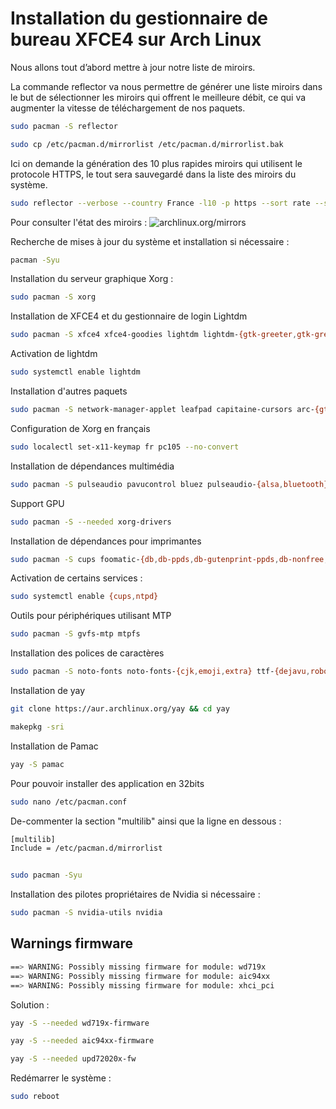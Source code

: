 # Installation du gestionnaire de bureau XFCE4 sur Arch Linux

Nous allons tout d’abord mettre à jour notre liste de miroirs.

La commande reflector va nous permettre de générer une liste miroirs dans le but de sélectionner les miroirs qui offrent le meilleure débit, ce qui va augmenter la vitesse de téléchargement de nos paquets.

```Bash
sudo pacman -S reflector

sudo cp /etc/pacman.d/mirrorlist /etc/pacman.d/mirrorlist.bak
```

Ici on demande la génération des 10 plus rapides miroirs qui utilisent le protocole HTTPS, le tout sera sauvegardé dans la liste des miroirs du système.
```Bash
sudo reflector --verbose --country France -l10 -p https --sort rate --save /etc/pacman.d/mirrorlist
```

Pour consulter l'état des miroirs : ![archlinux.org/mirrors](https://archlinux.org/mirrors/status/)

Recherche de mises à jour du système et installation si nécessaire :
```Bash
pacman -Syu

```

Installation du serveur graphique Xorg :

```Bash
sudo pacman -S xorg
```

Installation de XFCE4 et du gestionnaire de login Lightdm

```Bash
sudo pacman -S xfce4 xfce4-goodies lightdm lightdm-{gtk-greeter,gtk-greeter-settings}
```

Activation de lightdm

```Bash
sudo systemctl enable lightdm
```

Installation d'autres paquets

```Bash
sudo pacman -S network-manager-applet leafpad capitaine-cursors arc-{gtk-theme,icon-theme} xdg-user-dirs-gtk git archlinux-wallpaper gnome-icon-theme-extras libreoffice-still-fr hunspell-fr firefox-{i18n-fr,ublock-origin} vlc ffmpegthumbnailer ntp
```


Configuration de Xorg en français

```Bash
sudo localectl set-x11-keymap fr pc105 --no-convert
```

Installation de dépendances multimédia
```Bash
sudo pacman -S pulseaudio pavucontrol bluez pulseaudio-{alsa,bluetooth} alsa-utils blueman
```

Support GPU
```Bash
sudo pacman -S --needed xorg-drivers
```

Installation de dépendances pour imprimantes
```Bash
sudo pacman -S cups foomatic-{db,db-ppds,db-gutenprint-ppds,db-nonfree,db-nonfree-ppds} gutenprint xsane system-config-printer
```

Activation de certains services :

```Bash
sudo systemctl enable {cups,ntpd}
```

Outils pour périphériques utilisant MTP
```Bash
sudo pacman -S gvfs-mtp mtpfs
```

Installation des polices de caractères
```Bash
sudo pacman -S noto-fonts noto-fonts-{cjk,emoji,extra} ttf-{dejavu,roboto,ubuntu-font-family,bitstream-vera,liberation,arphic-uming,baekmuk} xorg-fonts-type1 sdl_ttf gsfonts
```

Installation de yay

```Bash
git clone https://aur.archlinux.org/yay && cd yay

makepkg -sri
```

Installation de Pamac
```Bash
yay -S pamac
```

Pour pouvoir installer des application en 32bits
```Bash
sudo nano /etc/pacman.conf
```

De-commenter la section "multilib" ainsi que la ligne en dessous :
```Bash
[multilib]
Include = /etc/pacman.d/mirrorlist


sudo pacman -Syu
```

Installation des pilotes propriétaires de Nvidia si nécessaire :
```Bash
sudo pacman -S nvidia-utils nvidia
```

## Warnings firmware

```Bash
==> WARNING: Possibly missing firmware for module: wd719x
==> WARNING: Possibly missing firmware for module: aic94xx
==> WARNING: Possibly missing firmware for module: xhci_pci  
```

Solution :
```Bash
yay -S --needed wd719x-firmware

yay -S --needed aic94xx-firmware

yay -S --needed upd72020x-fw
```

Redémarrer le système :
```Bash
sudo reboot
```